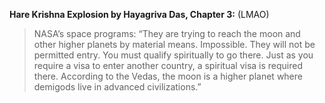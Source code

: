 **Hare Krishna Explosion by Hayagriva Das, Chapter 3:** (LMAO)

> NASA’s space programs: “They are trying to reach the moon and other higher planets by material means. Impossible. They will not be permitted entry. You must qualify spiritually to go there. Just as you require a visa to enter another country, a spiritual visa is required there. According to the Vedas, the moon is a higher planet where demigods live in advanced civilizations.”

